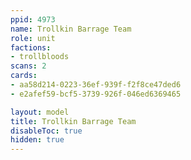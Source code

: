 ```yaml
---
ppid: 4973
name: Trollkin Barrage Team
role: unit
factions:
- trollbloods
scans: 2
cards:
- aa58d214-0223-36ef-939f-f2f8ce47ded6
- e2afef59-bcf5-3739-926f-046ed6369465

layout: model
title: Trollkin Barrage Team
disableToc: true
hidden: true
---
```

